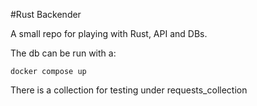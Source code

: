 #Rust Backender

A small repo for playing with Rust, API and DBs.

The db can be run with a:

```
docker compose up

```
There is a collection for testing under requests_collection
